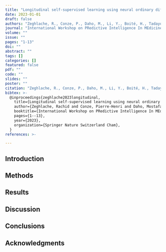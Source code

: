 ```yaml
---
title: "Longitudinal self-supervised learning using neural ordinary differential equation"
date: 2023-01-01
draft: false
authors: "Zeghlache, R., Conze, P., Daho, M., Li, Y., Boité, H., Tadayoni, R., Massin, P., Cochener, B., Brahim, I., Quellec, G., & others"
journal: "International Workshop on PRedictive Intelligence In MEdicine"
volume: ""
issue: ""
pages: "1-13"
doi: ""
abstract: ""
tags: []
categories: []
featured: false
pdf: ""
code: ""
slides: ""
poster: ""
citation: "Zeghlache, R., Conze, P., Daho, M., Li, Y., Boité, H., Tadayoni, R., Massin, P., Cochener, B., Brahim, I., Quellec, G., and others (2023). Longitudinal self-supervised learning using neural ordinary differential equation. International Workshop on PRedictive Intelligence In MEdicine."
bibtex: >-
  @inproceedings{zeghlache2023longitudinal,
    title={Longitudinal self-supervised learning using neural ordinary differential equation},
    author={Zeghlache, Rachid and Conze, Pierre-Henri and Daho, Mostafa El Habib and Li, Yihao and Boité, Hugo Le and Tadayoni, Ramin and Massin, Pascal and Cochener, Béatrice and Brahim, Ikram and Quellec, Gwenolé and others},
    booktitle={International Workshop on PRedictive Intelligence In MEdicine},
    pages={1--13},
    year={2023},
    organization={Springer Nature Switzerland Cham},
  }
references: >-

---
```


## Introduction

## Methods

## Results

## Discussion

## Conclusions

## Acknowledgments
